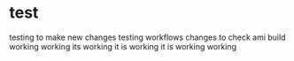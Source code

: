 # test
testing to make new changes
testing workflows
changes to check ami build
working
working
its working
it is working
it is working
working